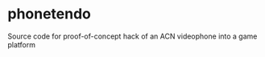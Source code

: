 phonetendo
==========

Source code for proof-of-concept hack of an ACN videophone into a game platform